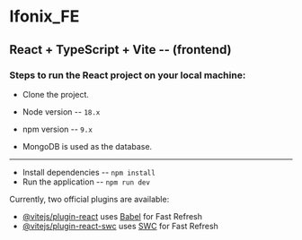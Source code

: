 # Ifonix_FE
## React + TypeScript + Vite -- (frontend)
### Steps to run the React project on your local machine:
- Clone the project.  

- Node version -- ```18.x```
- npm version -- ```9.x```
- MongoDB is used as the database.
 ---
- Install dependencies
-- ```npm install```
- Run the application
-- ```npm run dev```
  
Currently, two official plugins are available:

- [@vitejs/plugin-react](https://github.com/vitejs/vite-plugin-react/blob/main/packages/plugin-react/README.md) uses [Babel](https://babeljs.io/) for Fast Refresh
- [@vitejs/plugin-react-swc](https://github.com/vitejs/vite-plugin-react-swc) uses [SWC](https://swc.rs/) for Fast Refresh
